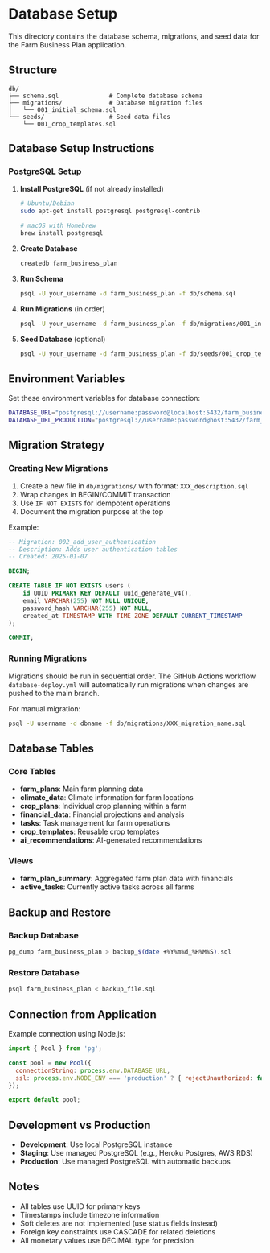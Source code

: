 # Database Setup

This directory contains the database schema, migrations, and seed data for the Farm Business Plan application.

## Structure

```
db/
├── schema.sql              # Complete database schema
├── migrations/             # Database migration files
│   └── 001_initial_schema.sql
└── seeds/                  # Seed data files
    └── 001_crop_templates.sql
```

## Database Setup Instructions

### PostgreSQL Setup

1. **Install PostgreSQL** (if not already installed)
   ```bash
   # Ubuntu/Debian
   sudo apt-get install postgresql postgresql-contrib
   
   # macOS with Homebrew
   brew install postgresql
   ```

2. **Create Database**
   ```bash
   createdb farm_business_plan
   ```

3. **Run Schema**
   ```bash
   psql -U your_username -d farm_business_plan -f db/schema.sql
   ```

4. **Run Migrations** (in order)
   ```bash
   psql -U your_username -d farm_business_plan -f db/migrations/001_initial_schema.sql
   ```

5. **Seed Database** (optional)
   ```bash
   psql -U your_username -d farm_business_plan -f db/seeds/001_crop_templates.sql
   ```

## Environment Variables

Set these environment variables for database connection:

```bash
DATABASE_URL="postgresql://username:password@localhost:5432/farm_business_plan"
DATABASE_URL_PRODUCTION="postgresql://username:password@host:5432/farm_business_plan_prod"
```

## Migration Strategy

### Creating New Migrations

1. Create a new file in `db/migrations/` with format: `XXX_description.sql`
2. Wrap changes in BEGIN/COMMIT transaction
3. Use `IF NOT EXISTS` for idempotent operations
4. Document the migration purpose at the top

Example:
```sql
-- Migration: 002_add_user_authentication
-- Description: Adds user authentication tables
-- Created: 2025-01-07

BEGIN;

CREATE TABLE IF NOT EXISTS users (
    id UUID PRIMARY KEY DEFAULT uuid_generate_v4(),
    email VARCHAR(255) NOT NULL UNIQUE,
    password_hash VARCHAR(255) NOT NULL,
    created_at TIMESTAMP WITH TIME ZONE DEFAULT CURRENT_TIMESTAMP
);

COMMIT;
```

### Running Migrations

Migrations should be run in sequential order. The GitHub Actions workflow `database-deploy.yml` will automatically run migrations when changes are pushed to the main branch.

For manual migration:
```bash
psql -U username -d dbname -f db/migrations/XXX_migration_name.sql
```

## Database Tables

### Core Tables

- **farm_plans**: Main farm planning data
- **climate_data**: Climate information for farm locations
- **crop_plans**: Individual crop planning within a farm
- **financial_data**: Financial projections and analysis
- **tasks**: Task management for farm operations
- **crop_templates**: Reusable crop templates
- **ai_recommendations**: AI-generated recommendations

### Views

- **farm_plan_summary**: Aggregated farm plan data with financials
- **active_tasks**: Currently active tasks across all farms

## Backup and Restore

### Backup Database
```bash
pg_dump farm_business_plan > backup_$(date +%Y%m%d_%H%M%S).sql
```

### Restore Database
```bash
psql farm_business_plan < backup_file.sql
```

## Connection from Application

Example connection using Node.js:

```javascript
import { Pool } from 'pg';

const pool = new Pool({
  connectionString: process.env.DATABASE_URL,
  ssl: process.env.NODE_ENV === 'production' ? { rejectUnauthorized: false } : false
});

export default pool;
```

## Development vs Production

- **Development**: Use local PostgreSQL instance
- **Staging**: Use managed PostgreSQL (e.g., Heroku Postgres, AWS RDS)
- **Production**: Use managed PostgreSQL with automatic backups

## Notes

- All tables use UUID for primary keys
- Timestamps include timezone information
- Soft deletes are not implemented (use status fields instead)
- Foreign key constraints use CASCADE for related deletions
- All monetary values use DECIMAL type for precision
